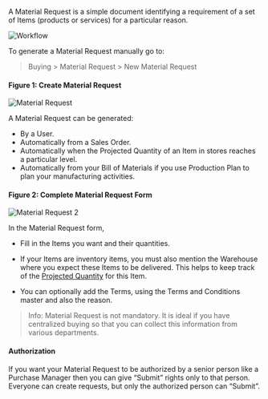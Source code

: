 A Material Request is a simple document identifying a requirement of a set of
Items (products or services) for a particular reason.

![Workflow](assets/erpnext_org/images/erpnext/material-request-workflow.jpg)

To generate a Material Request manually go to:

> Buying > Material Request > New Material Request

#### Figure 1: Create Material Request 
![Material Request](assets/erpnext_org/images/erpnext/material-request-1.png)

A Material Request can be generated:

  * By a User.
  * Automatically from a Sales Order.
  * Automatically when the Projected Quantity of an Item in stores reaches a particular level.
  * Automatically from your Bill of Materials if you use Production Plan to plan your manufacturing activities.

#### Figure 2: Complete Material Request Form

![Material Request 2](assets/erpnext_org/images/erpnext/material-request-2.png)

In the Material Request form,

  * Fill in the Items you want and their quantities.

  * If your Items are inventory items, you must also mention the Warehouse where you expect these Items to be delivered. This helps to keep track of the [Projected Quantity](/user-guide/stock-inventory/projected-quantity) for this Item.

  * You can optionally add the Terms, using the Terms and Conditions master and also the reason.

> Info: Material Request is not mandatory. It is ideal if you have centralized
buying so that you can collect this information from various departments.

#### Authorization

If you want your Material Request to be authorized by a senior person like a
Purchase Manager then you can give “Submit” rights only to that person.
Everyone can create requests, but only the authorized person can “Submit”.

